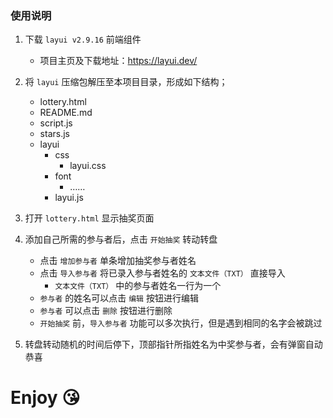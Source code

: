 ### 使用说明

1. 下载 `layui v2.9.16` 前端组件
   - 项目主页及下载地址：https://layui.dev/
2. 将 `layui` 压缩包解压至本项目目录，形成如下结构；
   - lottery.html
   - README.md
   - script.js
   - stars.js
   - layui
     - css
       - layui.css
     - font
       - ……
     - layui.js
3. 打开 `lottery.html` 显示抽奖页面
4. 添加自己所需的参与者后，点击 `开始抽奖` 转动转盘
   - 点击 `增加参与者` 单条增加抽奖参与者姓名
   - 点击 `导入参与者` 将已录入参与者姓名的 `文本文件（TXT）` 直接导入
     - `文本文件（TXT）` 中的参与者姓名一行为一个
   - `参与者` 的姓名可以点击 `编辑` 按钮进行编辑
   - `参与者` 可以点击 `删除` 按钮进行删除
   - `开始抽奖` 前，`导入参与者` 功能可以多次执行，但是遇到相同的名字会被跳过

5. 转盘转动随机的时间后停下，顶部指针所指姓名为中奖参与者，会有弹窗自动恭喜

# Enjoy 😘